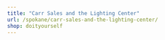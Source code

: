 ```yaml
---
title: "Carr Sales and the Lighting Center"
url: /spokane/carr-sales-and-the-lighting-center/
shop: doityourself
---
```

